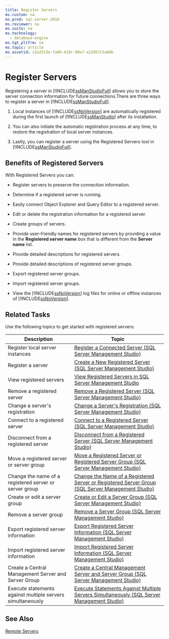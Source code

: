 ```yaml
---
title: Register Servers
ms.custom: na
ms.prod: sql-server-2016
ms.reviewer: na
ms.suite: na
ms.technology: 
  - database-engine
ms.tgt_pltfrm: na
ms.topic: article
ms.assetid: c2a2513e-fa09-419c-99e7-a12d57c5a0db
---
```

# Register Servers
  Registering a server in [!INCLUDE[ssManStudioFull](../../Token/Other/ssManStudioFull_md.md)] allows you to store the server connection information for future connections.There are three ways to register a server in [!INCLUDE[ssManStudioFull](../../Token/Other/ssManStudioFull_md.md)].  
  
1.  Local instances of [!INCLUDE[ssNoVersion](../../Token/Other/ssNoVersion_md.md)] are automatically registered during the first launch of [!INCLUDE[ssManStudio](../../Token/Other/ssManStudio_md.md)] after its installation.  
  
2.  You can also initiate the automatic registration process at any time, to restore the registration of local server instances.  
  
3.  Lastly, you can register a server using the Registered Servers tool in [!INCLUDE[ssManStudioFull](../../Token/Other/ssManStudioFull_md.md)].  
  
## Benefits of Registered Servers  
 With Registered Servers you can:  
  
-   Register servers to preserve the connection information.  
  
-   Determine if a registered server is running.  
  
-   Easily connect Object Explorer and Query Editor to a registered server.  
  
-   Edit or delete the registration information for a registered server.  
  
-   Create groups of servers.  
  
-   Provide user\-friendly names for registered servers by providing a value in the **Registered server name** box that is different from the **Server name** list.  
  
-   Provide detailed descriptions for registered servers.  
  
-   Provide detailed descriptions of registered server groups.  
  
-   Export registered server groups.  
  
-   Import registered server groups.  
  
-   View the [!INCLUDE[ssNoVersion](../../Token/Other/ssNoVersion_md.md)] log files for online or offline instances of [!INCLUDE[ssNoVersion](../../Token/Other/ssNoVersion_md.md)].  
  
## Related Tasks  
 Use the following topics to get started with registered servers:  
  
|**Description**|**Topic**|  
|---------------------|---------------|  
|Register local server instances|[Register a Connected Server &#40;SQL Server Management Studio&#41;](../../Topics/TopicNameContainA/Register-a-Connected-Server--SQL-Server-Management-Studio-.md)|  
|Register a server|[Create a New Registered Server &#40;SQL Server Management Studio&#41;](../../Topics/TopicNameContainA/Create-a-New-Registered-Server--SQL-Server-Management-Studio-.md)|  
|View registered servers|[View Registered Servers in SQL Server Management Studio](../../Topics/TopicNameNotContainA/View-Registered-Servers-in-SQL-Server-Management-Studio.md)|  
|Remove a registered server|[Remove a Registered Server &#40;SQL Server Management Studio&#41;](../../Topics/TopicNameContainA/Remove-a-Registered-Server--SQL-Server-Management-Studio-.md)|  
|Change a server's registration|[Change a Server's Registration &#40;SQL Server Management Studio&#41;](../../Topics/TopicNameContainA/Change-a-Server-s-Registration--SQL-Server-Management-Studio-.md)|  
|Connect to a registered server|[Connect to a Registered Server &#40;SQL Server Management Studio&#41;](../../Topics/TopicNameContainA/Connect-to-a-Registered-Server--SQL-Server-Management-Studio-.md)|  
|Disconnect from a registered server|[Disconnect from a Registered Server &#40;SQL Server Management Studio&#41;](../../Topics/TopicNameContainA/Disconnect-from-a-Registered-Server--SQL-Server-Management-Studio-.md)|  
|Move a registered server or server group|[Move a Registered Server or Registered Server Group &#40;SQL Server Management Studio&#41;](../../Topics/TopicNameContainA/Move-a-Registered-Server-or-Registered-Server-Group--SQL-Server-Management-Studio-.md)|  
|Change the name of a registered server or server group|[Change the Name of a Registered Server or Registered Server Group &#40;SQL Server Management Studio&#41;](../../Topics/TopicNameContainA/Change-the-Name-of-a-Registered-Server-or-Registered-Server-Group--SQL-Server-Management-Studio-.md)|  
|Create or edit a server group|[Create or Edit a Server Group &#40;SQL Server Management Studio&#41;](../../Topics/TopicNameContainA/Create-or-Edit-a-Server-Group--SQL-Server-Management-Studio-.md)|  
|Remove a server group|[Remove a Server Group &#40;SQL Server Management Studio&#41;](../../Topics/TopicNameContainA/Remove-a-Server-Group--SQL-Server-Management-Studio-.md)|  
|Export registered server information|[Export Registered Server Information &#40;SQL Server Management Studio&#41;](../../Topics/TopicNameNotContainA/Export-Registered-Server-Information--SQL-Server-Management-Studio-.md)|  
|Import registered server information|[Import Registered Server Information &#40;SQL Server Management Studio&#41;](../../Topics/TopicNameNotContainA/Import-Registered-Server-Information--SQL-Server-Management-Studio-.md)|  
|Create a Central Management Server and Server Group|[Create a Central Management Server and Server Group &#40;SQL Server Management Studio&#41;](../../Topics/TopicNameContainA/Create-a-Central-Management-Server-and-Server-Group--SQL-Server-Management-Studio-.md)|  
|Execute statements against multiple servers simultaneously|[Execute Statements Against Multiple Servers Simultaneously &#40;SQL Server Management Studio&#41;](../../Topics/TopicNameNotContainA/Execute-Statements-Against-Multiple-Servers-Simultaneously--SQL-Server-Management-Studio-.md)|  
  
## See Also  
 [Remote Servers](../../Topics/TopicNameNotContainA/Remote-Servers.md)  
  
  